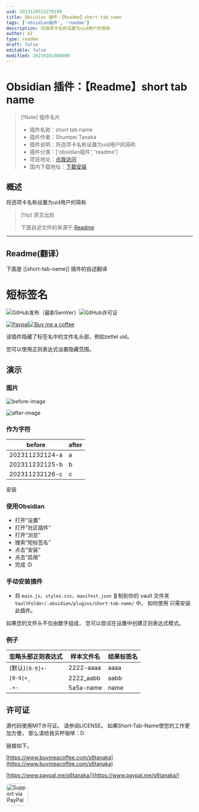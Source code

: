 ```yaml
---
uid: 2023120522270199
title: Obsidian 插件：【Readme】short tab name
tags: ['obsidian插件', 'readme']
description: 将选项卡名称设置为uid用户的简称
author: AI
type: readme
draft: false
editable: false
modified: 20230101000000
---
```


# Obsidian 插件：【Readme】short tab name

> [!Note] 插件名片
> - 插件名称：short tab name
> - 插件作者：Shumpei Tanaka
> - 插件说明：将选项卡名称设置为uid用户的简称
> - 插件分类：['obsidian插件', 'readme']
> - 项目地址：[点我访问](https://github.com/shumpei-tanaka/obsidian-short-tab-name)
> - 国内下载地址：[下载安装](https://pkmer.cn/products/plugin/pluginMarket/?short-tab-name)

## 概述

将选项卡名称设置为uid用户的简称



> [!tip] 原文出处
> 
>下面自述文件的来源于 [Readme](https://ghproxy.net/https://raw.githubusercontent.com/Shumpei-Tanaka/obsidian-short-tab-name/main/README.md)
> 

---

## Readme(翻译）

下面是 [[short-tab-name]] 插件的自述翻译


# 短标签名

![GitHub发布（最新SemVer）](https://img.shields.io/github/v/release/Shumpei-Tanaka/obsidian-short-tab-name?style=flat-squere&sort=semver)![GitHub许可证](https://img.shields.io/github/license/Shumpei-Tanaka/obsidian-short-tab-name?flat-squere)

[![Paypal](https://img.shields.io/badge/paypal.me-s6tanaka-white?style=flat-squere&logo=paypal)](https://paypal.me/s6tanaka)[![Buy me a coffee](https://img.shields.io/badge/buy_me_a_coffee-s6tanaka-white?style=flat-squere&logo=buymeacoffee&logocolor=#FFDD00)](https://www.buymeacoffee.com/s6tanaka)

该插件隐藏了标签名中的文件名头部，例如zettel uid。

您可以使用正则表达式设置隐藏范围。
## 演示
### 图片
![before-image](docs/assets/20231121133154-obsidianのタブの表示を短くする--1.png)

![after-image](docs/assets/20231121133154-obsidianのタブの表示を短くする--2.png)
### 作为字符

|before|after|
|-|-|
|202311232124-a | a |
|202311232125-b | b |
|202311232126-c | c |
安装
### 使用Obsidian
- 打开“设置”
- 打开“社区插件”
- 打开“浏览”
- 搜索“短标签名”
- 点击“安装”
- 点击“启用”
- 完成 :D
### 手动安装插件

- 将 `main.js`、`styles.css`、`manifest.json` 复制到你的 vault 文件夹 `VaultFolder/.obsidian/plugins/short-tab-name/` 中。
如何使用
只需安装此插件。

如果您的文件头不仅由数字组成，
您可以尝试在设置中创建正则表达式模式。
### 例子

|忽略头部正则表达式|样本文件名|结果标签名|
|-|-|-|
|(默认)`[0-9]+-`|2222-aaaa|aaaa|
|`[0-9]+_`|2222_aabb|aabb|
|`.+-`|5a5a-name|name|
## 许可证
源代码使用MIT许可证。
请参阅LICENSE。
如果Short-Tab-Name使您的工作更加方便，
那么请给我买杯咖啡：D

链接如下。

[https://www.buymeacoffee.com/s6tanaka](https://www.buymeacoffee.com/s6tanaka)

[https://www.paypal.me/s6tanaka/](https://www.paypal.me/s6tanaka/)



<a href="https://www.paypal.me/s6tanaka/">
  <img alt="Support via PayPal" src="https://cdn.rawgit.com/twolfson/paypal-github-button/1.0.0/dist/button.svg" style="height: 60px  !important;object-fit: cover;border-radius:10px;"/>
</a>



